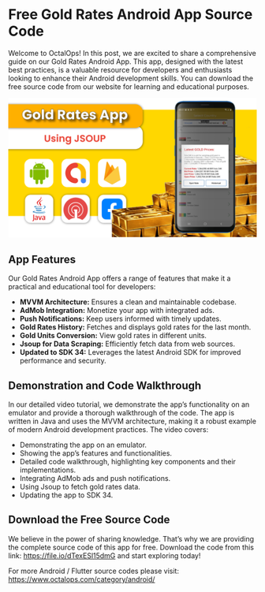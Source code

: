 <body>
  <h1>Free Gold Rates Android App Source Code</h1>
  <p>Welcome to OctalOps! In this post, we are excited to share a comprehensive guide on our Gold Rates Android App. This app, designed with the latest best practices, is a valuable resource for developers and enthusiasts looking to enhance their Android development skills. You can download the free source code from our website for learning and educational purposes.</p>

  <img src="https://raw.githubusercontent.com/TheOctalOps/GoldRatesAndroidApp/main/gold%20app%20thumb.png" alt="Gold Rates Android App Screenshot" width="600">
  
  <h2>App Features</h2>
  <p>Our Gold Rates Android App offers a range of features that make it a practical and educational tool for developers:</p>
  <ul>
    <li><strong>MVVM Architecture:</strong> Ensures a clean and maintainable codebase.</li>
    <li><strong>AdMob Integration:</strong> Monetize your app with integrated ads.</li>
    <li><strong>Push Notifications:</strong> Keep users informed with timely updates.</li>
    <li><strong>Gold Rates History:</strong> Fetches and displays gold rates for the last month.</li>
    <li><strong>Gold Units Conversion:</strong> View gold rates in different units.</li>
    <li><strong>Jsoup for Data Scraping:</strong> Efficiently fetch data from web sources.</li>
    <li><strong>Updated to SDK 34:</strong> Leverages the latest Android SDK for improved performance and security.</li>
  </ul>
  
  <h2>Demonstration and Code Walkthrough</h2>
  <p>In our detailed video tutorial, we demonstrate the app’s functionality on an emulator and provide a thorough walkthrough of the code. The app is written in Java and uses the MVVM architecture, making it a robust example of modern Android development practices. The video covers:</p>
  <ul>
    <li>Demonstrating the app on an emulator.</li>
    <li>Showing the app’s features and functionalities.</li>
    <li>Detailed code walkthrough, highlighting key components and their implementations.</li>
    <li>Integrating AdMob ads and push notifications.</li>
    <li>Using Jsoup to fetch gold rates data.</li>
    <li>Updating the app to SDK 34.</li>
  </ul>
  
  <h2>Download the Free Source Code</h2>
  <p>We believe in the power of sharing knowledge. That’s why we are providing the complete source code of this app for free. Download the code from this link: <a href="https://file.io/dTexESl15dmG">https://file.io/dTexESl15dmG</a> and start exploring today!</p>
  
  <p>For more Android / Flutter source codes please visit: <a href="https://www.octalops.com/category/android/">https://www.octalops.com/category/android/</a></p>
</body>
</html>
